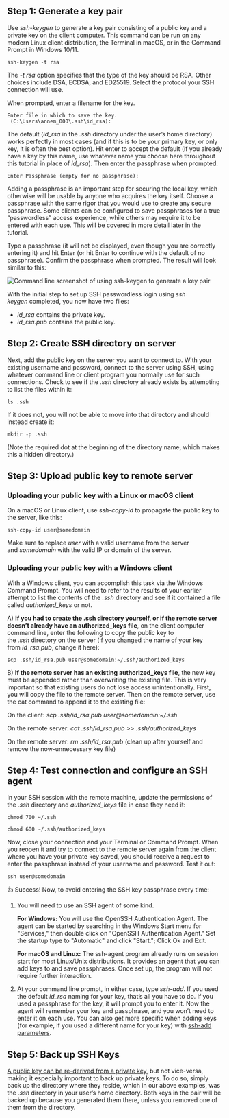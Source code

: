 ## Step 1: Generate a key pair

Use _ssh-keygen_ to generate a key pair consisting of a public key and a private key on the client computer. This command can be run on any modern Linux client distribution, the Terminal in macOS, or in the Command Prompt in Windows 10/11.

`ssh-keygen -t rsa`

The _-t rsa_ option specifies that the type of the key should be RSA. Other choices include DSA, ECDSA, and ED25519. Select the protocol your SSH connection will use.

When prompted, enter a filename for the key.

`Enter file in which to save the key.           (C:\Users\annem_000\.ssh\id_rsa):`

  
The default (_id_rsa_ in the _.ssh_ directory under the user’s home directory) works perfectly in most cases (and if this is to be your primary key, or only key, it is often the best option). Hit enter to accept the default (if you already have a key by this name, use whatever name you choose here throughout this tutorial in place of _id_rsa_). Then enter the passphrase when prompted.  
  

`Enter Passphrase (empty for no passphrase):`

  
Adding a passphrase is an important step for securing the local key, which otherwise will be usable by anyone who acquires the key itself. Choose a passphrase with the same rigor that you would use to create any secure passphrase. Some clients can be configured to save passphrases for a true “passwordless” access experience, while others may require it to be entered with each use. This will be covered in more detail later in the tutorial.

Type a passphrase (it will not be displayed, even though you are correctly entering it) and hit Enter (or hit Enter to continue with the default of no passphrase). Confirm the passphrase when prompted. The result will look similar to this:

![Command line screenshot of using ssh-keygen to generate a key pair](https://discover.strongdm.com/hs-fs/hubfs/ssh-passwordless-login-command-prompt.jpeg?width=586&name=ssh-passwordless-login-command-prompt.jpeg)

  
With the initial step to set up SSH passwordless login using _ssh keygen_ completed, you now have two files:

- _id_rsa_ contains the private key.
- _id_rsa.pub_ contains the public key.

## Step 2: Create SSH directory on server

Next, add the public key on the server you want to connect to. With your existing username and password, connect to the server using SSH, using whatever command line or client program you normally use for such connections. Check to see if the _.ssh_ directory already exists by attempting to list the files within it:

`ls .ssh`

If it does not, you will not be able to move into that directory and should instead create it:

`mkdir -p .ssh`

  
(Note the required dot at the beginning of the directory name, which makes this a hidden directory.)

## Step 3: Upload public key to remote server

### Uploading your public key with a Linux or macOS client

On a macOS or Linux client, use _ssh-copy-id_ to propagate the public key to the server, like this:

`ssh-copy-id user@somedomain`

Make sure to replace _user_ with a valid username from the server and _somedomain_ with the valid IP or domain of the server.

### Uploading your public key with a Windows client

With a Windows client, you can accomplish this task via the Windows Command Prompt. You will need to refer to the results of your earlier attempt to list the contents of the _.ssh_ directory and see if it contained a file called _authorized_keys_ or not.

A) **If you had to create the .ssh directory yourself, or if the remote server doesn’t already have an authorized_keys file**, on the client computer command line, enter the following to copy the public key to the _.ssh_ directory on the server (if you changed the name of your key from _id_rsa.pub_, change it here):

`scp .ssh/id_rsa.pub user@somedomain:~/.ssh/authorized_keys`

  
B) **If the remote server has an existing authorized_keys file**, the new key must be appended rather than overwriting the existing file. This is very important so that existing users do not lose access unintentionally. First, you will copy the file to the remote server. Then on the remote server, use the cat command to append it to the existing file:

On the client: _scp .ssh/id_rsa.pub user@somedomain:~/.ssh_

On the remote server: _cat .ssh/id_rsa.pub >> .ssh/authorized_keys_

On the remote server: _rm .ssh/id_rsa.pub_ (clean up after yourself and remove the now-unnecessary key file)

## Step 4: Test connection and configure an SSH agent

In your SSH session with the remote machine, update the permissions of the _.ssh_ directory and _authorized_keys_ file in case they need it:

`chmod 700 ~/.ssh`  
  
`chmod 600 ~/.ssh/authorized_keys`

  
Now, close your connection and your Terminal or Command Prompt. When you reopen it and try to connect to the remote server again from the client where you have your private key saved, you should receive a request to enter the passphrase instead of your username and password. Test it out:

`ssh user@somedomain`

  
👍 Success! Now, to avoid entering the SSH key passphrase every time:

1. You will need to use an SSH agent of some kind.  
      
    **For Windows:** You will use the OpenSSH Authentication Agent. The agent can be started by searching in the Windows Start menu for "Services," then double click on "OpenSSH Authentication Agent." Set the startup type to "Automatic" and click "Start."; Click Ok and Exit.  
      
    **For macOS and Linux:** The ssh-agent program already runs on session start for most Linux/Unix distributions. It provides an agent that you can add keys to and save passphrases. Once set up, the program will not require further interaction.  
      
    
2. At your command line prompt, in either case, type _ssh-add_. If you used the default _id_rsa_ naming for your key, that’s all you have to do. If you used a passphrase for the key, it will prompt you to enter it. Now the agent will remember your key and passphrase, and you won’t need to enter it on each use. You can also get more specific when adding keys (for example, if you used a different name for your key) with [ssh-add parameters](https://www.tutorialspoint.com/unix_commands/ssh-add.htm).

## Step 5: Back up SSH Keys

[A public key can be re-derived from a private key](https://askubuntu.com/questions/53553/how-do-i-retrieve-the-public-key-from-a-ssh-private-key#53555), but not vice-versa, making it especially important to back up private keys. To do so, simply back up the directory where they reside, which in our above examples, was the _.ssh_ directory in your user’s home directory. Both keys in the pair will be backed up because you generated them there, unless you removed one of them from the directory.